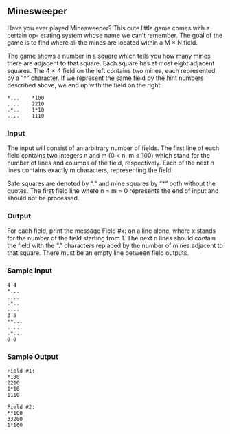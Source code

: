 
## Minesweeper 

Have you ever played Minesweeper? This cute little game comes with a certain op-
erating system whose name we can’t remember. The goal of the game is to find where
all the mines are located within a M × N field.

The game shows a number in a square which tells you how many mines there are
adjacent to that square. Each square has at most eight adjacent squares. The 4 × 4 field
on the left contains two mines, each represented by a “\*“ character. If we represent the
same field by the hint numbers described above, we end up with the field on the right:

    *...    *100
    ....    2210
    .*..    1*10
    ....    1110

### Input
The input will consist of an arbitrary number of fields. The first line of each field
contains two integers n and m (0 < n, m ≤ 100) which stand for the number of lines
and columns of the field, respectively. Each of the next n lines contains exactly m
characters, representing the field.

Safe squares are denoted by “.“ and mine squares by “\*“ both without the quotes.
The first field line where n = m = 0 represents the end of input and should not be
processed.

### Output
For each field, print the message Field #x: on a line alone, where x stands for the
number of the field starting from 1. The next n lines should contain the field with the
“.” characters replaced by the number of mines adjacent to that square. There must
be an empty line between field outputs.

### Sample Input
    4 4
    *...
    ....
    .*..
    ....
    3 5
    **...
    .....
    .*...
    0 0

### Sample Output
    Field #1:
    *100
    2210
    1*10
    1110

    Field #2:
    **100
    33200
    1*100

